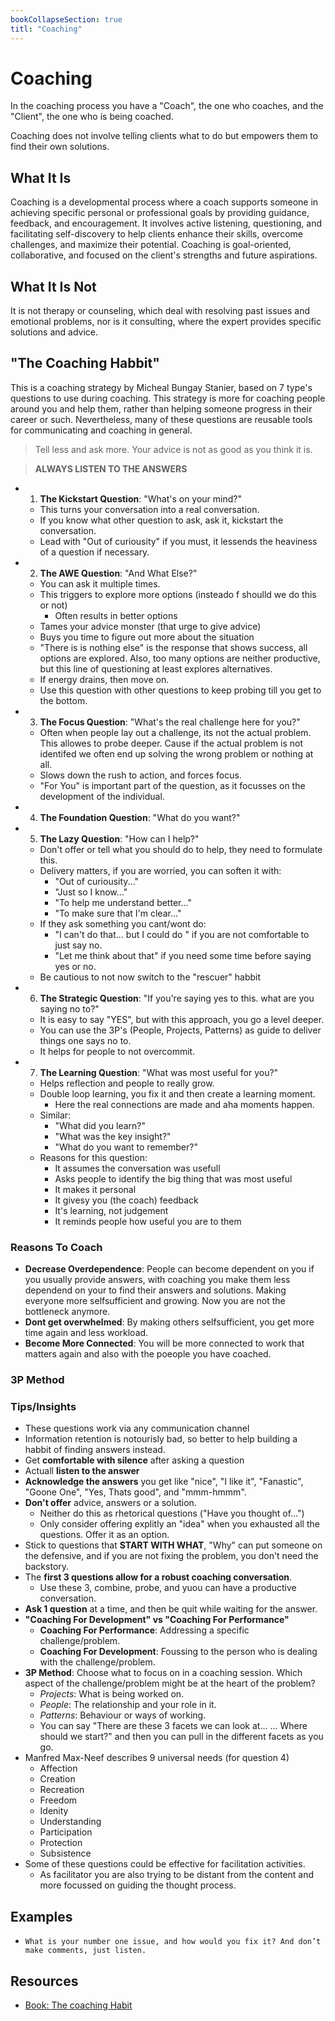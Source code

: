 ```yaml
---
bookCollapseSection: true
titl: "Coaching"
---
```

# Coaching

In the coaching process you have a "Coach", the one who coaches, and the "Client", the one who is being coached.

Coaching does not involve telling clients what to do but empowers them to find their own solutions.

## What It Is
Coaching is a developmental process where a coach supports someone in achieving specific personal or professional goals by providing guidance, feedback, and encouragement. It involves active listening, questioning, and facilitating self-discovery to help clients enhance their skills, overcome challenges, and maximize their potential. Coaching is goal-oriented, collaborative, and focused on the client's strengths and future aspirations.

## What It Is Not
It is not therapy or counseling, which deal with resolving past issues and emotional problems, nor is it consulting, where the expert provides specific solutions and advice.

## "The Coaching Habbit"

This is a coaching strategy by Micheal Bungay Stanier, based on 7 type's questions to use during coaching. This strategy is more for coaching people around you and help them, rather than helping someone progress in their career or such. Nevertheless, many of these questions are reusable tools for communicating and coaching in general.

> Tell less and ask more. Your advice is not as good as you think it is.

> **ALWAYS LISTEN TO THE ANSWERS**

* 1. **The Kickstart Question**: "What's on your mind?"
  * This turns your conversation into a real conversation.
  * If you know what other question to ask, ask it, kickstart the conversation.
  * Lead with "Out of curiousity" if you must, it lessends the heaviness of a question if necessary.
* 2. **The AWE Question**: "And What Else?"
  * You can ask it multiple times.
  * This triggers to explore more options (insteado f shoulld we do this or not)
    * Often results in better options
  * Tames your advice monster (that urge to give advice)
  * Buys you time to figure out more about the situation
  * "There is is nothing else" is the response that shows success, all options are explored. Also, too many options are neither productive, but this line of questioning at least explores alternatives.
  * If energy drains, then move on.
  * Use this question with other questions to keep probing till you get to the bottom.
* 3. **The Focus Question**: "What's the real challenge here for you?"
  * Often when people lay out a challenge, its not the actual problem. This allowes to probe deeper. Cause if the actual problem is not identifed we often end up solving the wrong problem or nothing at all.
  * Slows down the rush to action, and forces focus.
  * "For You" is important part of the question, as it focusses on the development of the individual.
* 4. **The Foundation Question**: "What do you want?"
* 5. **The Lazy Question**: "How can I help?"
  * Don't offer or tell what you should do to help, they need to formulate this.
  * Delivery matters, if you are worried, you can soften it with:
    * "Out of curiousity..."
    * "Just so I know..."
    * "To help me understand better..."
    * "To make sure that I'm clear..."
  * If they ask something you cant/wont do:
    * "I can't do that... but I could do <counter offer>" if you are not comfortable to just say no.
    * "Let me think about that" if you need some time before saying yes or no.
  * Be cautious to not now switch to the "rescuer" habbit
* 6. **The Strategic Question**: "If you're saying yes to this. what are you saying no to?"
  * It is easy to say "YES", but with this approach, you go a level deeper.
  * You can use the 3P's (People, Projects, Patterns) as guide to deliver things one says no to.
  * It helps for people to not overcommit.
* 7. **The Learning Question**: "What was most useful for you?"
  * Helps reflection and people to really grow.
  * Double loop learning, you fix it and then create a learning moment.
    * Here the real connections are made and aha moments happen.
  * Similar:
    * "What did you learn?"
    * "What was the key insight?"
    * "What do you want to remember?"
  * Reasons for this question:
    * It assumes the conversation was usefull
    * Asks people to identify the big thing that was most useful
    * It makes it personal
    * It givesy you (the coach) feedback
    * It's learning, not judgement
    * It reminds people how useful you are to them

### Reasons To Coach

* **Decrease Overdependence**: People can become dependent on you if you usually provide answers, with coaching you make them less dependend on your to find their answers and solutions. Making everyone more selfsufficient and growing. Now you are not the bottleneck anymore.
* **Dont get overwhelmed**: By making others selfsufficient, you get more time again and less workload.
* **Become More Connected**: You will be more connected to work that matters again and also with the poeople you have coached.

### 3P Method

### Tips/Insights

* These questions work via any communication channel
* Information retention is notourisly bad, so better to help building a habbit of finding answers instead.
* Get **comfortable with silence** after asking a question
* Actuall **listen to the answer**
* **Acknowledge the answers** you get like "nice", "I like it", "Fanastic", "Goone One", "Yes, Thats good", and "mmm-hmmm".
* **Don't offer** advice, answers or a solution.
  * Neither do this as rhetorical questions ("Have you thought of...")
  * Only consider offering explitly an "idea" when you exhausted all the questions. Offer it as an option.
* Stick to questions that **START WITH WHAT**, "Why" can put someone on the defensive, and if you are not fixing the problem, you don't need the backstory.
* The **first 3 questions allow for a robust coaching conversation**.
  * Use these 3, combine, probe, and yuou can have a productive conversation.
* **Ask 1 question** at a time, and then be quit while waiting for the answer.
* **"Coaching For Development" vs "Coaching For Performance"**
  * **Coaching For Performance**: Addressing a specific challenge/problem.
  * **Coaching For Development**: Foussing to the person who is dealing with the challenge/problem.
* **3P Method**: Choose what to focus on in a coaching session. Which aspect of the challenge/problem might be at the heart of the problem?
  * *Projects*: What is being worked on.
  * *People*: The relationship and your role in it.
  * *Patterns*: Behaviour or ways of working.
  * You can say "There are these 3 facets we can look at... <explain> ... Where should we start?" and then you can pull in the different facets as you go.
* Manfred Max-Neef describes 9 universal needs (for question 4)
  * Affection
  * Creation
  * Recreation
  * Freedom
  * Idenity
  * Understanding
  * Participation
  * Protection
  * Subsistence
* Some of these questions could be effective for facilitation activities.
  * As facilitator you are also trying to be distant from the content and more focussed on guiding the thought process.

## Examples

* `What is your number one issue, and how would you fix it? And don’t make comments, just listen.`

## Resources

* [Book: The coaching Habit](https://www.goodreads.com/book/show/29342515-the-coaching-habit)
